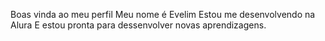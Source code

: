 Boas vinda ao meu perfil
Meu nome é Evelim
Estou me desenvolvendo na Alura 
E estou pronta para dessenvolver novas aprendizagens.
